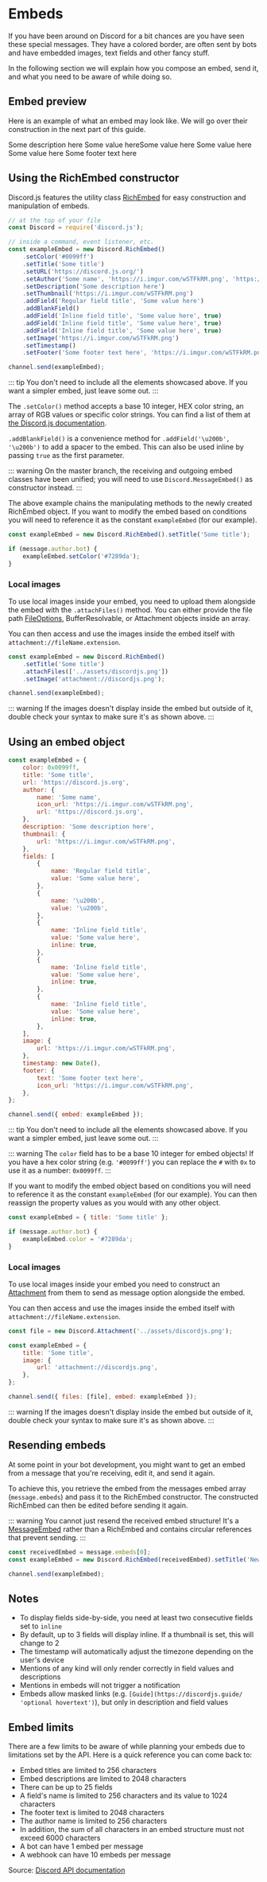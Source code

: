 # Embeds

If you have been around on Discord for a bit chances are you have seen these special messages.
They have a colored border, are often sent by bots and have embedded images, text fields and other fancy stuff.

In the following section we will explain how you compose an embed, send it, and what you need to be aware of while doing so.

## Embed preview

Here is an example of what an embed may look like. We will go over their construction in the next part of this guide.

<div is="discord-messages">
	<discord-message author="Tutorial Bot" avatar="blue" :bot="true">
		<discord-embed
			slot="embeds"
			color="#0099ff"
			title="Some title"
			url="https://discord.js.org/"
			thumbnail="https://i.imgur.com/wSTFkRM.png"
			image="https://i.imgur.com/wSTFkRM.png"
			footer-image="https://i.imgur.com/wSTFkRM.png"
			timestamp="01/01/2018"
			authorName="Some name"
			authorImage="https://i.imgur.com/wSTFkRM.png"
			authorUrl="https://discord.js.org/"
		>
			Some description here
			<embed-fields slot="fields">
				<embed-field title="Regular field title">
					Some value here
				</embed-field>
				<embed-field title="​">
					​
				</embed-field>
				<embed-field :inline="true" title="Inline field title">
					Some value here
				</embed-field>
				<embed-field :inline="true" title="Inline field title">
					Some value here
				</embed-field>
				<embed-field :inline="true" title="Inline field title">
					Some value here
				</embed-field>
			</embed-fields>
			<span slot="footer">Some footer text here</span>
		</discord-embed>
	</discord-message>
</div>

## Using the RichEmbed constructor

Discord.js features the utility class [RichEmbed](https://discord.js.org/#/docs/main/stable/class/RichEmbed) for easy construction and manipulation of embeds.

```js
// at the top of your file
const Discord = require('discord.js');

// inside a command, event listener, etc.
const exampleEmbed = new Discord.RichEmbed()
	.setColor('#0099ff')
	.setTitle('Some title')
	.setURL('https://discord.js.org/')
	.setAuthor('Some name', 'https://i.imgur.com/wSTFkRM.png', 'https://discord.js.org')
	.setDescription('Some description here')
	.setThumbnail('https://i.imgur.com/wSTFkRM.png')
	.addField('Regular field title', 'Some value here')
	.addBlankField()
	.addField('Inline field title', 'Some value here', true)
	.addField('Inline field title', 'Some value here', true)
	.addField('Inline field title', 'Some value here', true)
	.setImage('https://i.imgur.com/wSTFkRM.png')
	.setTimestamp()
	.setFooter('Some footer text here', 'https://i.imgur.com/wSTFkRM.png');

channel.send(exampleEmbed);
```

::: tip
You don't need to include all the elements showcased above. If you want a simpler embed, just leave some out.
:::

The `.setColor()` method accepts a base 10 integer, HEX color string, an array of RGB values or specific color strings. You can find a list of them at [the Discord.js documentation](https://discord.js.org/#/docs/main/stable/typedef/ColorResolvable).

`.addBlankField()` is a convenience method for `.addField('\u200b', '\u200b')` to add a spacer to the embed. This can also be used inline by passing `true` as the first parameter.

::: warning
On the master branch, the receiving and outgoing embed classes have been unified; you will need to use `Discord.MessageEmbed()` as constructor instead.
:::

The above example chains the manipulating methods to the newly created RichEmbed object.
If you want to modify the embed based on conditions you will need to reference it as the constant `exampleEmbed` (for our example).

<!-- eslint-skip -->

```js
const exampleEmbed = new Discord.RichEmbed().setTitle('Some title');

if (message.author.bot) {
	exampleEmbed.setColor('#7289da');
}
```

### Local images

To use local images inside your embed, you need to upload them alongside the embed with the `.attachFiles()` method. You can either provide the file path [FileOptions](https://discord.js.org/#/docs/main/stable/typedef/FileOptions), BufferResolvable, or Attachment objects inside an array. 

You can then access and use the images inside the embed itself with `attachment://fileName.extension`.

```js
const exampleEmbed = new Discord.RichEmbed()
	.setTitle('Some title')
	.attachFiles(['../assets/discordjs.png'])
	.setImage('attachment://discordjs.png');

channel.send(exampleEmbed);
```

::: warning
If the images doesn't display inside the embed but outside of it, double check your syntax to make sure it's as shown above.
:::

## Using an embed object

<!-- eslint-disable camelcase -->

```js
const exampleEmbed = {
	color: 0x0099ff,
	title: 'Some title',
	url: 'https://discord.js.org',
	author: {
		name: 'Some name',
		icon_url: 'https://i.imgur.com/wSTFkRM.png',
		url: 'https://discord.js.org',
	},
	description: 'Some description here',
	thumbnail: {
		url: 'https://i.imgur.com/wSTFkRM.png',
	},
	fields: [
		{
			name: 'Regular field title',
			value: 'Some value here',
		},
		{
			name: '\u200b',
			value: '\u200b',
		},
		{
			name: 'Inline field title',
			value: 'Some value here',
			inline: true,
		},
		{
			name: 'Inline field title',
			value: 'Some value here',
			inline: true,
		},
		{
			name: 'Inline field title',
			value: 'Some value here',
			inline: true,
		},
	],
	image: {
		url: 'https://i.imgur.com/wSTFkRM.png',
	},
	timestamp: new Date(),
	footer: {
		text: 'Some footer text here',
		icon_url: 'https://i.imgur.com/wSTFkRM.png',
	},
};

channel.send({ embed: exampleEmbed });
```

::: tip
You don't need to include all the elements showcased above. If you want a simpler embed, just leave some out.
:::

::: warning
The `color` field has to be a base 10 integer for embed objects! If you have a hex color string (e.g. `'#0099ff'`) you can replace the `#` with `0x` to use it as a number: `0x0099ff`.
:::

If you want to modify the embed object based on conditions you will need to reference it as the constant `exampleEmbed` (for our example). You can then reassign the property values as you would with any other object.

```js
const exampleEmbed = { title: 'Some title' };

if (message.author.bot) {
	exampleEmbed.color = '#7289da';
}
```

### Local images

To use local images inside your embed you need to construct an [Attachment](https://discord.js.org/#/docs/main/stable/class/Attachment) from them to send as message option alongside the embed.

You can then access and use the images inside the embed itself with `attachment://fileName.extension`.

```js
const file = new Discord.Attachment('../assets/discordjs.png');

const exampleEmbed = {
	title: 'Some title',
	image: {
		url: 'attachment://discordjs.png',
	},
};

channel.send({ files: [file], embed: exampleEmbed });
```

::: warning
If the images doesn't display inside the embed but outside of it, double check your syntax to make sure it's as shown above.
:::

## Resending embeds

At some point in your bot development, you might want to get an embed from a message that you're receiving, edit it, and send it again.

To achieve this, you retrieve the embed from the messages embed array (`message.embeds`) and pass it to the RichEmbed constructor. The constructed RichEmbed can then be edited before sending it again.

::: warning
You cannot just resend the received embed structure! It's a [MessageEmbed](https://discord.js.org/#/docs/main/stable/class/MessageEmbed) rather than a RichEmbed and contains circular references that prevent sending.
:::

```js
const receivedEmbed = message.embeds[0];
const exampleEmbed = new Discord.RichEmbed(receivedEmbed).setTitle('New title');

channel.send(exampleEmbed);
```

## Notes

- To display fields side-by-side, you need at least two consecutive fields set to `inline`
- By default, up to 3 fields will display inline. If a thumbnail is set, this will change to 2
- The timestamp will automatically adjust the timezone depending on the user's device
- Mentions of any kind will only render correctly in field values and descriptions
- Mentions in embeds will not trigger a notification
- Embeds allow masked links (e.g. `[Guide](https://discordjs.guide/ 'optional hovertext')`), but only in description and field values

## Embed limits

There are a few limits to be aware of while planning your embeds due to limitations set by the API. Here is a quick reference you can come back to:

- Embed titles are limited to 256 characters
- Embed descriptions are limited to 2048 characters
- There can be up to 25 fields
- A field's name is limited to 256 characters and its value to 1024 characters
- The footer text is limited to 2048 characters
- The author name is limited to 256 characters
- In addition, the sum of all characters in an embed structure must not exceed 6000 characters
- A bot can have 1 embed per message
- A webhook can have 10 embeds per message

Source: [Discord API documentation](https://discordapp.com/developers/docs/resources/channel#embed-limits)
